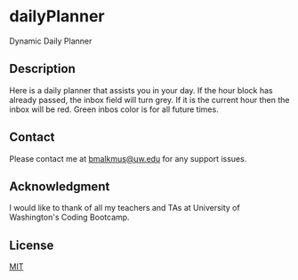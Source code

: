 # dailyPlanner
Dynamic Daily Planner
## Description
Here is a daily planner that assists you in your day. If the hour block has already passed, the inbox field will turn grey. If it is the current hour then the inbox will be red. Green inbos color is for all future times. 
## Contact
Please contact me at bmalkmus@uw.edu for any support issues.
## Acknowledgment
I would like to thank of all my teachers and TAs at University of Washington's Coding Bootcamp. 

## License
[MIT](https://choosealicense.com/licenses/mit/)